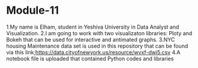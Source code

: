 # Module-11
1.My name is Elham, student in Yeshiva University in Data Analyst and Visualization.
2.I am going to work with two visualizaton libraries: Ploty and Bokeh that can be used for interactive and antimated graphs.
3.NYC housing Maintenance data set is used in this repository that can be found via this link;https://data.cityofnewyork.us/resource/wvxf-dwi5.csv
4.A notebook file is uploaded that contained Python codes and libraries
